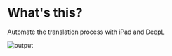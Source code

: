 # What's this?
Automate the translation process with iPad and DeepL

![output](https://user-images.githubusercontent.com/811093/81524686-14642280-938d-11ea-9789-f74b77d88428.gif)
